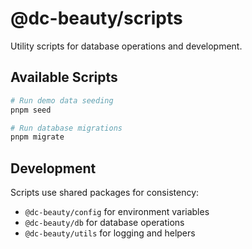 # @dc-beauty/scripts

Utility scripts for database operations and development.

## Available Scripts

```bash
# Run demo data seeding
pnpm seed

# Run database migrations
pnpm migrate
```

## Development

Scripts use shared packages for consistency:
- `@dc-beauty/config` for environment variables
- `@dc-beauty/db` for database operations
- `@dc-beauty/utils` for logging and helpers

